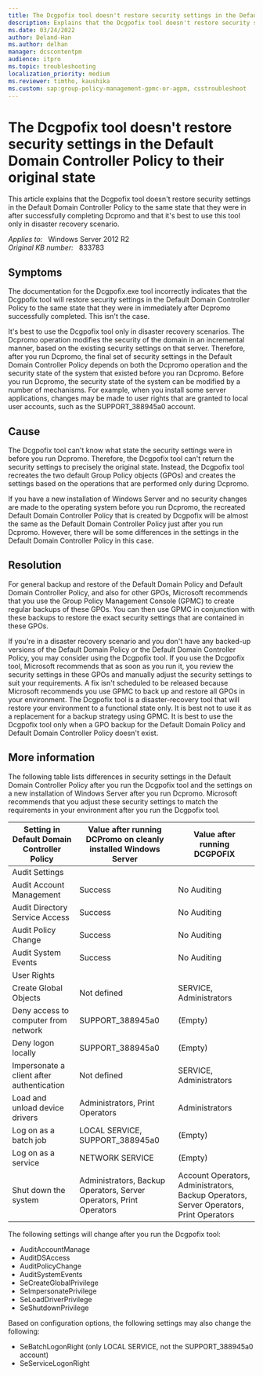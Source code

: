 ```yaml
---
title: The Dcgpofix tool doesn't restore security settings in the Default Domain Controller Policy to their original state
description: Explains that the Dcgpofix tool doesn't restore security settings in the Default Domain Controller Policy to the same state that they were in after successfully completing Dcpromo and that it's best to use this tool only in disaster recovery scenario.
ms.date: 03/24/2022
author: Deland-Han
ms.author: delhan
manager: dcscontentpm
audience: itpro
ms.topic: troubleshooting
localization_priority: medium
ms.reviewer: timtho, kaushika
ms.custom: sap:group-policy-management-gpmc-or-agpm, csstroubleshoot
---
```

# The Dcgpofix tool doesn't restore security settings in the Default Domain Controller Policy to their original state

This article explains that the Dcgpofix tool doesn't restore security settings in the Default Domain Controller Policy to the same state that they were in after successfully completing Dcpromo and that it's best to use this tool only in disaster recovery scenario.

_Applies to:_ &nbsp; Windows Server 2012 R2  
_Original KB number:_ &nbsp; 833783

## Symptoms

The documentation for the Dcgpofix.exe tool incorrectly indicates that the Dcgpofix tool will restore security settings in the Default Domain Controller Policy to the same state that they were in immediately after Dcpromo successfully completed. This isn't the case.

It's best to use the Dcgpofix tool only in disaster recovery scenarios. The Dcpromo operation modifies the security of the domain in an incremental manner, based on the existing security settings on that server. Therefore, after you run Dcpromo, the final set of security settings in the Default Domain Controller Policy depends on both the Dcpromo operation and the security state of the system that existed before you ran Dcpromo. Before you run Dcpromo, the security state of the system can be modified by a number of mechanisms. For example, when you install some server applications, changes may be made to user rights that are granted to local user accounts, such as the SUPPORT_388945a0 account.

## Cause

The Dcgpofix tool can't know what state the security settings were in before you run Dcpromo. Therefore, the Dcgpofix tool can't return the security settings to precisely the original state. Instead, the Dcgpofix tool recreates the two default Group Policy objects (GPOs) and creates the settings based on the operations that are performed only during Dcpromo.

If you have a new installation of Windows Server and no security changes are made to the operating system before you run Dcpromo, the recreated Default Domain Controller Policy that is created by Dcgpofix will be almost the same as the Default Domain Controller Policy just after you run Dcpromo. However, there will be some differences in the settings in the Default Domain Controller Policy in this case.

## Resolution

For general backup and restore of the Default Domain Policy and Default Domain Controller Policy, and also for other GPOs, Microsoft recommends that you use the Group Policy Management Console (GPMC) to create regular backups of these GPOs. You can then use GPMC in conjunction with these backups to restore the exact security settings that are contained in these GPOs.

If you're in a disaster recovery scenario and you don't have any backed-up versions of the Default Domain Policy or the Default Domain Controller Policy, you may consider using the Dcgpofix tool. If you use the Dcgpofix tool, Microsoft recommends that as soon as you run it, you review the security settings in these GPOs and manually adjust the security settings to suit your requirements. A fix isn't scheduled to be released because Microsoft recommends you use GPMC to back up and restore all GPOs in your environment. The Dcgpofix tool is a disaster-recovery tool that will restore your environment to a functional state only. It is best not to use it as a replacement for a backup strategy using GPMC. It is best to use the Dcgpofix tool only when a GPO backup for the Default Domain Policy and Default Domain Controller Policy doesn't exist.

## More information

The following table lists differences in security settings in the Default Domain Controller Policy after you run the Dcgpofix tool and the settings on a new installation of Windows Server after you run Dcpromo. Microsoft recommends that you adjust these security settings to match the requirements in your environment after you run the Dcgpofix tool.

|Setting in Default Domain Controller Policy|Value after running DCPromo on cleanly installed Windows Server|Value after running DCGPOFIX|
|---|---|---|
| Audit Settings|||
|Audit Account Management|Success|No Auditing|
|Audit Directory Service Access|Success|No Auditing|
|Audit Policy Change|Success|No Auditing|
|Audit System Events|Success|No Auditing|
| User Rights|||
|Create Global Objects|Not defined|SERVICE, Administrators|
|Deny access to computer from network|SUPPORT_388945a0|(Empty)|
|Deny logon locally|SUPPORT_388945a0|(Empty)|
|Impersonate a client after authentication|Not defined|SERVICE, Administrators|
|Load and unload device drivers|Administrators, Print Operators|Administrators|
|Log on as a batch job|LOCAL SERVICE, SUPPORT_388945a0|(Empty)|
|Log on as a service|NETWORK SERVICE|(Empty)|
|Shut down the system|Administrators, Backup Operators, Server Operators, Print Operators|Account Operators, Administrators, Backup Operators, Server Operators, Print Operators|
  
The following settings will change after you run the Dcgpofix tool:

- AuditAccountManage
- AuditDSAccess
- AuditPolicyChange
- AuditSystemEvents
- SeCreateGlobalPrivilege
- SeImpersonatePrivilege
- SeLoadDriverPrivilege
- SeShutdownPrivilege

Based on configuration options, the following settings may also change the following:

- SeBatchLogonRight (only LOCAL SERVICE, not the SUPPORT_388945a0 account)
- SeServiceLogonRight
